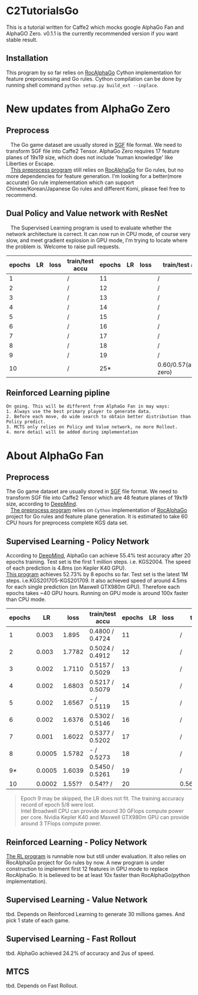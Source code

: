 # C2TutorialsGo
This is a tutorial written for Caffe2 which mocks google AlphaGo Fan and AlphaGO Zero.
v0.1.1 is the currently recommended version if you want stable result.

## Installation
  This program by so far relies on [RocAlphaGo](https://github.com/Rochester-NRT/RocAlphaGo) Cython implementation for feature preprocessing and Go rules. Cython compilation can be done by running shell command `python setup.py build_ext --inplace`.

# New updates from AlphaGo Zero
## Preprocess
    The Go game dataset are usually stored in [SGF](http://www.red-bean.com/sgf/go.html) file format. We need to transform SGF file into Caffe2 Tensor. AlphaGo Zero requires 17 feature planes of 19x19 size, which does not include 'human knowledge' like Liberties or Escape.  
    [This preprocess program](http://nbviewer.jupyter.org/github/davinwang/C2TutorialsGo/blob/master/Mock%20AlphaGo%20Zero%20%281%29%20Preprocess%20Pipeline.ipynb) still relies on [RocAlphaGo](https://github.com/Rochester-NRT/RocAlphaGo) for Go rules, but no more dependencies for feature generation. I'm looking for a better(more accurate) Go rule implementation which can support Chinese/Korean/Japanese Go rules and different Komi, please feel free to recommend.

## Dual Policy and Value network with ResNet  
    The Supervised Learning program is used to evaluate whether the network architecture is correct. It can now run in CPU mode, of course very slow, and meet gradient explosion in GPU mode, I'm trying to locate where the problem is. Welcome to raise pull requests.  
    
| epochs | LR     | loss   | train/test accu | epochs | LR     | loss   | train/test accu |
|--------|--------|--------|-----------------|--------|--------|--------|-----------------|
| 1      |        |        |        /        | 11     |        |        |        /        |
| 2      |        |        |        /        | 12     |        |        |        /        |
| 3      |        |        |        /        | 13     |        |        |        /        |
| 4      |        |        |        /        | 14     |        |        |        /        |
| 5      |        |        |        /        | 15     |        |        |        /        |
| 6      |        |        |        /        | 16     |        |        |        /        |
| 7      |        |        |        /        | 17     |        |        |        /        |
| 8      |        |        |        /        | 18     |        |        |        /        |
| 9      |        |        |        /        | 19     |        |        |        /        |
| 10     |        |        |        /        | 25*    |        |        | 0.60/0.57(alphago zero)|

## Reinforced Learning pipline
    On going. This will be different from AlphaGo Fan in may ways:
    1. Always use the best primary player to generate data.
    2. Before each move, do wide search to obtain better distribution than Policy predict.
    3. MCTS only relies on Policy and Value network, no more Rollout.
    4. more detail will be added during implementation

# About AlphaGo Fan
## Preprocess
  The Go game dataset are usually stored in [SGF](http://www.red-bean.com/sgf/go.html) file format. We need to transform SGF file into Caffe2 Tensor which are 48 feature planes of 19x19 size, according to [DeepMind](http://www.nature.com/nature/journal/v529/n7587/full/nature16961.html?foxtrotcallback=true).  
    [The preprocess program](http://nbviewer.jupyter.org/github/davinwang/C2TutorialsGo/blob/master/Mock%20AlphaGo%20%281%29%20Preprocess%20Pipeline.ipynb) relies on `Cython` implementation of [RocAlphaGo](https://github.com/Rochester-NRT/RocAlphaGo) project for Go rules and feature plane generation. It is estimated to take 60 CPU hours for preprocess complete KGS data set.

## Supervised Learning - Policy Network
  According to [DeepMind](http://www.nature.com/nature/journal/v529/n7587/full/nature16961.html?foxtrotcallback=true), AlphaGo can achieve 55.4% test accuracy after 20 epochs training. Test set is the first 1 million steps. i.e. KGS2004. The speed of each prediction is 4.8ms (on Kepler K40 GPU).  
  [This program](http://nbviewer.jupyter.org/github/davinwang/C2TutorialsGo/blob/master/Mock%20AlphaGo%20%282%29%20Policy%20Network.ipynb) achieves 52.73% by 8 epochs so far. Test set is the latest 1M steps. i.e.KGS201705-KGS201709. It also achieved speed of around 4.5ms for each single prediction (on Maxwell GTX980m GPU). Therefore each epochs takes ~40 GPU hours. Running on GPU mode is around 100x faster than CPU mode.  
  
| epochs | LR     | loss   | train/test accu | epochs | LR     | loss   | train/test accu |
|--------|--------|--------|-----------------|--------|--------|--------|-----------------|
| 1      | 0.003  | 1.895  | 0.4800 / 0.4724 | 11     |        |        |        /        |
| 2      | 0.003  | 1.7782 | 0.5024 / 0.4912 | 12     |        |        |        /        |
| 3      | 0.002  | 1.7110 | 0.5157 / 0.5029 | 13     |        |        |        /        |
| 4      | 0.002  | 1.6803 | 0.5217 / 0.5079 | 14     |        |        |        /        |
| 5      | 0.002  | 1.6567 |    -   / 0.5119 | 15     |        |        |        /        |
| 6      | 0.002  | 1.6376 | 0.5302 / 0.5146 | 16     |        |        |        /        |
| 7      | 0.001  | 1.6022 | 0.5377 / 0.5202 | 17     |        |        |        /        |
| 8      | 0.0005 | 1.5782 |    -   / 0.5273 | 18     |        |        |        /        |
| 9*     | 0.0005 | 1.6039 | 0.5450 / 0.5261 | 19     |        |        |        /        |
| 10     | 0.0002 | 1.55?? | 0.54?? /        | 20     |        |        | 0.569/0.554(alphago)|

> Epoch 9 may be skipped, the LR does not fit. The training accuracy record of epoch 5/8 were lost.  
> Intel Broadwell CPU can provide around 30 GFlops compute power per core. Nvidia Kepler K40 and Maxwell GTX980m GPU can provide around 3 TFlops compute power.  

## Reinforced Learning - Policy Network
  [The RL program](http://nbviewer.jupyter.org/github/davinwang/C2TutorialsGo/blob/master/Mock%20AlphaGo%20%283B%29%20Policy%20Network%20-%20Reinforced%20Learning%20in%20mass%20production.ipynb) is runnable now but still under evaluation. It also relies on RocAlphaGo project for Go rules by now. A new program is under construction to implement first 12 features in GPU mode to replace RocAlphaGo. It is believed to be at least 10x faster than RocAlphaGo(python implementation).
  
## Supervised Learning - Value Network
tbd. Depends on Reinforced Learning to generate 30 millions games. And pick 1 state of each game.

## Supervised Learning - Fast Rollout
tbd. AlphaGo achieved 24.2% of accuracy and 2us of speed.

## MTCS
tbd. Depends on Fast Rollout.
